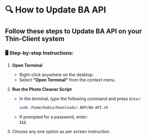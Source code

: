 # 🔍 How to Update BA API

Follow these steps to **Update BA API** on your Thin-Client system  
---

### 🖥️ Step-by-step Instructions:

1. **Open Terminal**
   - Right-click anywhere on the desktop.
   - Select **"Open Terminal"** from the context menu.

2. **Run the Photo Cleaner Script**
   - In the terminal, type the following command and press `Enter`:
     ```bash
     sudo /home/babio/Downloads/.BKP/BA-API.sh
     ```
   - If prompted for a password, enter:  
     **`111`**

3. Choose any one option as per screen instruction.
